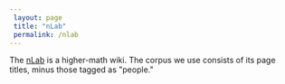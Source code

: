 ```yaml
---
 layout: page
 title: "nLab"
 permalink: /nlab
---
```


The [nLab](https://ncatlab.org/nlab/show/HomePage) is a higher-math wiki. The corpus we use consists of its page titles, minus those tagged as "people."
